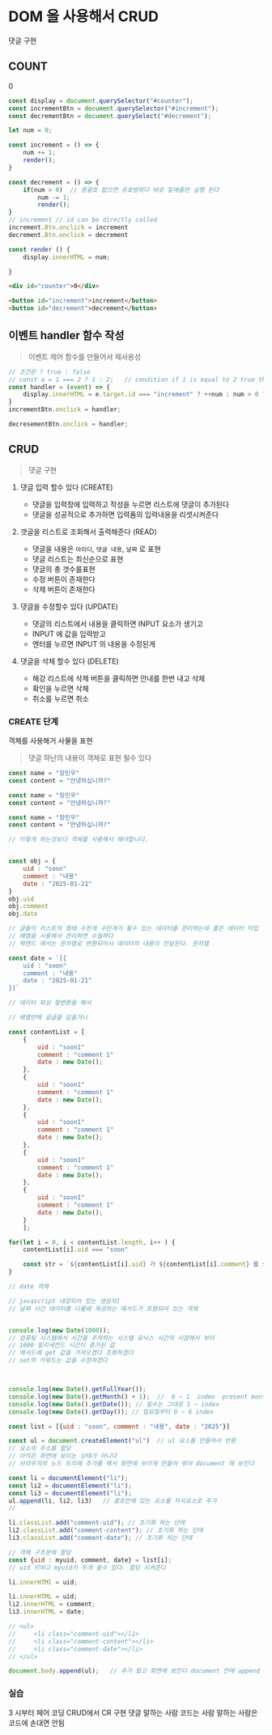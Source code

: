 


# DOM 을 사용해서 CRUD

댓글 구현

## COUNT

0

```js
const display = document.querySelector("#counter");
const incrementBtn = document.querySelector("#increment");
const decrementBtn = document.querySelect("#decrement");

let num = 0;

const increment = () => {
    num += 1;
    render();
}

const decrement = () => {
    if(num > 0)  // 중괄호 럾으면 유효범위다 바로 밑에줄만 실행 된다
        num -= 1;
        render();
}
// increment // id can be directly called
increment.Btn.onclick = increment
decrement.Btn.onclick = decrement

const render () {
    display.innerHTML = num;

}

```

```html
<div id="counter">0</div>

<button id="increment">increment</button>
<button id="decrement">decrement</button>

```

## 이벤트 handler 함수 작성
> 이벤트 제어 함수를 만들어서 재사용성

```js
// 조건문 ? true : false
// const a = 1 === 2 ? 1 : 2;   // condition if 1 is equal to 2 true then print 1 if false then print 2
const handler = (event) => {
    display.innerHTML = e.target.id === "increment" ? ++num : num > 0 ? --num : num; // 삼항 연산자 "?" sign  // 가독성이 떨어지는 조건문인데 1 뎁스까지는 돤찮다
}
incrementBtn.onclick = handler;

decresementBtn.onclick = handler;
```

## CRUD

> 댓글 구현

1. 댓글 입력 할수 있다 (CREATE)
    - 댓글을 입력창에 입력하고 작성을 누르면 리스트에 댓글이 추가된다
    - 댓글을 성공적으로 추가하면 입력품의 입력내용을 리셋시켜준다

2. 갯글을 리스트로 조회해서 출력해준다 (READ)
    - 댓글을 내용은 `아이디`, `댓글 내용`, `날짜` 로 표현
    - 댓글 리스트는 최신순으로 표현
    - 댓글의 총 갯수를표현
    - 수정 버튼이 존재한다
    - 삭제 버튼이 존재한다

3. 댓글을 수정할수 있다 (UPDATE)
    - 댓글의 리스트에서 내용을 클릭하면 INPUT 요소가 생기고
    - INPUT 에 값을 입력받고
    - 엔터를 누르면 INPUT 의 내용을 수정된게

4. 댓글을 삭체 할수 있다 (DELETE)
    - 해강 리스트에 삭제 버튼을 클릭하면 안내를 한번 내고 삭체
    - 확인을 누르면 삭체
    - 취소를 누르면 취소

### CREATE 단계

객체를 사용해거 사물을 표현 
> 댓글 하난의 내용이 객체로 표현 될수 있다

```js
const name = "장민우"
const content = "안녕하십니까?"

const name = "장민우"
const content = "안녕하십니까?"

const name = "장민우"
const content = "안녕하십니까?"

// 이렇게 하는것보다 객체를 사용해서 해야합니다.
```
```js

const obj = {
    uid : "soon"
    comment : "내용"
    date : "2025-01-21"    
}
obj.uid
obj.comment
obj.date

// 글들이 리스트의 형태 수천개 수만개가 될수 있는 데이터를 관리하는데 좋은 데이터 타입
// 배열을 사용해서 관리하면 수월하다
// 백엔드 에서는 문자열로 변환되어서 데이터의 내용이 전달된다. 문자열

const date = `[{
    uid : "soon"
    comment : "내용"
    date : "2025-01-21"    
}]`

// 데이터 파싱 형변환을 해서

// 배열안에 글글을 담을거니 

const contentList = [
    {
        uid : "soon1"
        comment : "comment 1"
        date : new Date(); 
    },
    {
        uid : "soon1"
        comment : "comment 1"
        date : new Date(); 
    },
    {
        uid : "soon1"
        comment : "comment 1"
        date : new Date(); 
    },
    {
        uid : "soon1"
        comment : "comment 1"
        date : new Date(); 
    },
    {
        uid : "soon1"
        comment : "comment 1"
        date : new Date(); 
    }
    ];

for(let i = 0, i < contentList.length, i++ ) {
    contentList[i].uid === "soon"

    const str = `${contentList[i].uid} 가 ${contentList[i].comment} 를 ${contentList[i].date} 에 작성했음`
}

// date 객체

// javascript 내장되어 있는 생성자]
// 날짜 시간 데이터를 다룰때 제공하는 메서드가 포함되어 있는 객체


console.log(new Date(1000));  
// 컴퓨팅 시스템에서 시간을 추적하는 시스템 유닉스 시간의 시점에서 부터
// 1000 밀리세컨드 시간이 증가된 값
// 메서드에 get 값을 가져오겠다 조회하곘다
// set의 키워드는 값을 수정하겠다



console.log(new Date().getFullYear());
console.log(new Date().getMonth() + 1);  //  0 ~ 1  index  present month is 0 index
console.log(new Date().getDate()); // 일수는 그대로 1 ~ index
console.log(new Date().getDay()); // 일요일부터 0 ~ 6 index
```


```js
const list = [{uid : "soon", comment : "내용", date : "2025"}]

const ul = document.createElement("ul")  // ul 요소를 만들어서 반환
// 요소의 주소를 할당
// 아직은 화면에 보이는 상태가 아니다
// 브라우저의 노드 트리에 추가를 해서 화면에 보이게 만들어 줘야 document 에 보인다

const li = documentElement("li");
const li2 = documentElement("li");
const li3 = documentElement("li");
ul.append(li, li2, li3)   // 괄호안에 있는 요소를 자식요소로 추가
//

li.classList.add("comment-uid"); // 초기화 하는 단뎨
li2.classList.add("comment-content"); // 초기화 하는 단뎨
li3.classList.add("comment-date"); // 초기화 하는 단뎨

// 객체 구조분해 할당
const {uid : myuid, comment, date} = list[i];
// uid 키하고 myuid키 두개 쓸수 있다. 할당 시켜준다

li.innerHTMl = uid;

li.innerHTML = uid;
li2.innerHTML = comment;
li3.innerHTML = date;

// <ul>
//     <li class="comment-uid"></li>
//     <li class="comment-content"></li>
//     <li class="comment-date"></li>
// </ul>

document.body.append(ul);   // 추가 됬고 화면에 보인다 document 안에 append 시켜야 html 에 추가 됩니다.

```


### 실습

3 시부터 페어 코딩
CRUD에서 CR 구현 댓글
말하는 사람 코드는 사람
말하는 사람은 코드에 손대면 안됨